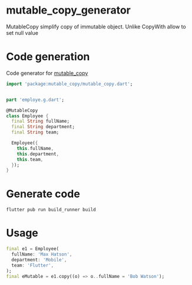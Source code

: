 # mutable_copy_generator

MutableCopy simplify copy of immutable object. Unlike CopyWith allow to set null value

# Code generation
Code generator for [mutable_copy](https://pub.dev/packages/mutable_copy/)

```dart
import 'package:mutable_copy/mutable_copy.dart';


part 'employe.g.dart';

@MutableCopy
class Employee {
  final String fullName;
  final String department;
  final String team;

  Employee({
    this.fullName,
    this.department,
    this.team,
  });
}
```

# Generate code
```
flutter pub run build_runner build
```

# Usage 

```dart
final e1 = Employee(
  fullName: 'Max Hatson',
  department: 'Mobile',
  team: 'Flutter',
);
final eMutable = e1.copy((o) => o..fullName = 'Bob Watson');
```
